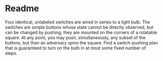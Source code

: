 # Readme

Four identical, unlabeled switches are wired in series to a light bulb.  The switches are simple buttons whose state cannot be directly observed, but can be changed by pushing; they are mounted on the corners of a rotatable square.  At any point, you may push, simultaneously, any subset of the buttons, but then an adversary spins the square.  Find a switch-pushing plan that is guaranteed to turn on the bulb in at most some fixed number of steps.